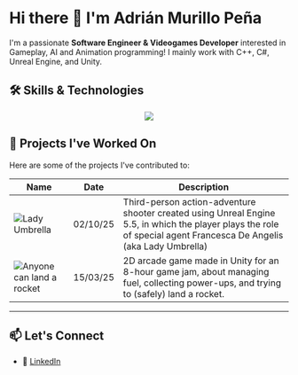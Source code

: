 # Hi there 👋 I'm Adrián Murillo Peña

I'm a passionate **Software Engineer & Videogames Developer** interested in Gameplay, AI and Animation programming!
I mainly work with C++, C#, Unreal Engine, and Unity.

## 🛠️ Skills & Technologies

<p align="center"> <img src="https://skillicons.dev/icons?i=c,cpp,cs,unreal,git,github,unreal,unity,html,css,js,notion,jira&perline=6"/></p>

## 📂 Projects I've Worked On
Here are some of the projects I've contributed to:

|Name|Date|Description
|-|-|-|
|![Lady Umbrella](TODO)|02/10/25|Third-person action-adventure shooter created using Unreal Engine 5.5, in which the player plays the role of special agent Francesca De Angelis (aka Lady Umbrella)|
|![Anyone can land a rocket](TODO)|15/03/25|2D arcade game made in Unity for an 8-hour game jam, about managing fuel, collecting power-ups, and trying to (safely) land a rocket.|

---

## 📫 Let's Connect
- 💼 [LinkedIn](https://www.linkedin.com/in/adri%C3%A1n-murillo-455357241/)

